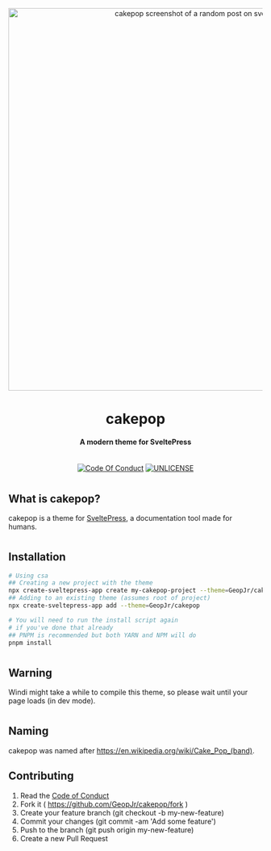 <p align="center">
  <img width="758" alt="cakepop screenshot of a random post on sveltepress" src="https://i.imgur.com/fujKsjT.png">
</p>
<h1 align="center">cakepop</h1>
<h4 align="center">A modern theme for SveltePress</h4>
<p align="center">
  <br />
    <a href="https://github.com/GeopJr/cakepop/blob/main/CODE_OF_CONDUCT.md"><img src="https://img.shields.io/badge/Contributor%20Covenant-v2.0%20adopted-ff3e00.svg?style=for-the-badge&labelColor=ffd0bf" alt="Code Of Conduct" /></a>
    <a href="https://github.com/GeopJr/cakepop/blob/main/UNLICENSE"><img src="https://img.shields.io/badge/LICENSE-UNLICENSE-ff3e00.svg?style=for-the-badge&labelColor=ffd0bf" alt="UNLICENSE" /></a>
</p>

#

## What is cakepop?

cakepop is a theme for [SveltePress](https://github.com/GeopJr/SveltePress), a documentation tool made for humans.

#

## Installation

```bash
# Using csa
## Creating a new project with the theme
npx create-sveltepress-app create my-cakepop-project --theme=GeopJr/cakepop
## Adding to an existing theme (assumes root of project)
npx create-sveltepress-app add --theme=GeopJr/cakepop

# You will need to run the install script again
# if you've done that already
## PNPM is recommended but both YARN and NPM will do
pnpm install
```

#

## Warning

Windi might take a while to compile this theme, so please wait until your page loads (in dev mode).

#

## Naming

cakepop was named after https://en.wikipedia.org/wiki/Cake_Pop_(band).

## Contributing

1. Read the [Code of Conduct](https://github.com/GeopJr/cakepop/blob/main/CODE_OF_CONDUCT.md)
2. Fork it ( https://github.com/GeopJr/cakepop/fork )
3. Create your feature branch (git checkout -b my-new-feature)
4. Commit your changes (git commit -am 'Add some feature')
5. Push to the branch (git push origin my-new-feature)
6. Create a new Pull Request
